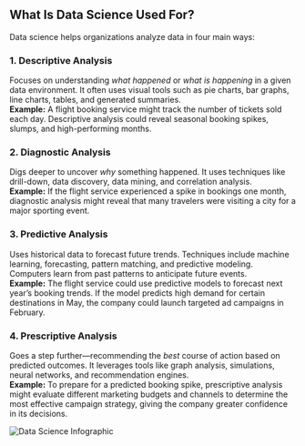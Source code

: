
## What Is Data Science Used For?

Data science helps organizations analyze data in four main ways:

### 1. Descriptive Analysis
Focuses on understanding *what happened* or *what is happening* in a given data environment. It often uses visual tools such as pie charts, bar graphs, line charts, tables, and generated summaries.  
**Example:** A flight booking service might track the number of tickets sold each day. Descriptive analysis could reveal seasonal booking spikes, slumps, and high-performing months.

### 2. Diagnostic Analysis
Digs deeper to uncover *why* something happened. It uses techniques like drill-down, data discovery, data mining, and correlation analysis.  
**Example:** If the flight service experienced a spike in bookings one month, diagnostic analysis might reveal that many travelers were visiting a city for a major sporting event.

### 3. Predictive Analysis
Uses historical data to forecast future trends. Techniques include machine learning, forecasting, pattern matching, and predictive modeling. Computers learn from past patterns to anticipate future events.  
**Example:** The flight service could use predictive models to forecast next year’s booking trends. If the model predicts high demand for certain destinations in May, the company could launch targeted ad campaigns in February.

### 4. Prescriptive Analysis
Goes a step further—recommending the *best* course of action based on predicted outcomes. It leverages tools like graph analysis, simulations, neural networks, and recommendation engines.  
**Example:** To prepare for a predicted booking spike, prescriptive analysis might evaluate different marketing budgets and channels to determine the most effective campaign strategy, giving the company greater confidence in its decisions.


![Data Science Infographic](")

